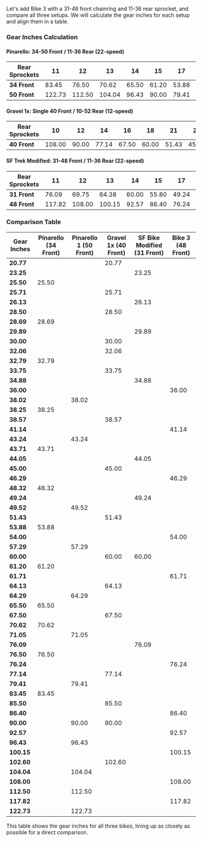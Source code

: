 Let's add Bike 3 with a 31-48 front chainring and 11-36 rear sprocket, and compare all three setups. We will calculate the gear inches for each setup and align them in a table.

### Gear Inches Calculation

#### Pinarello: 34-50 Front / 11-36 Rear (22-speed)

| Rear Sprockets | 11    | 12    | 13    | 14    | 15    | 17    | 19    | 21    | 24    | 28    | 32    | 36    |
|----------------|-------|-------|-------|-------|-------|-------|-------|-------|-------|-------|-------|-------|
| **34 Front**   | 83.45 | 76.50 | 70.62 | 65.50 | 61.20 | 53.88 | 48.32 | 43.71 | 38.25 | 32.79 | 28.69 | 25.50 |
| **50 Front**   | 122.73| 112.50| 104.04| 96.43 | 90.00 | 79.41 | 71.05 | 64.29 | 57.29 | 49.52 | 43.24 | 38.02 |

#### Gravel 1x: Single 40 Front / 10-52 Rear (12-speed)

| Rear Sprockets | 10    | 12    | 14    | 16    | 18    | 21    | 24    | 28    | 32    | 36    | 42    | 52    |
|----------------|-------|-------|-------|-------|-------|-------|-------|-------|-------|-------|-------|-------|
| **40 Front**   | 108.00| 90.00 | 77.14 | 67.50 | 60.00 | 51.43 | 45.00 | 38.57 | 33.75 | 30.00 | 25.71 | 20.77 |

#### SF Trek Modified: 31-48 Front / 11-36 Rear (22-speed)

| Rear Sprockets | 11    | 12    | 13    | 14    | 15    | 17    | 19    | 21    | 24    | 28    | 32    | 36    |
|----------------|-------|-------|-------|-------|-------|-------|-------|-------|-------|-------|-------|-------|
| **31 Front**   | 76.09 | 69.75 | 64.38 | 60.00 | 55.80 | 49.24 | 44.05 | 39.86 | 34.88 | 29.89 | 26.13 | 23.25 |
| **48 Front**   | 117.82| 108.00| 100.15| 92.57 | 86.40 | 76.24 | 68.21 | 61.71 | 54.00 | 46.29 | 41.14 | 36.00 |

### Comparison Table

| Gear Inches  | Pinarello (34 Front) | Pinarello 1 (50 Front) | Gravel 1x (40 Front) | SF Bike Modified (31 Front) | Bike 3 (48 Front) |
|--------------|-------------------|-------------------|-------------------|-------------------|-------------------|
| **20.77**    |                   |                   | 20.77             |                   |                   |
| **23.25**    |                   |                   |                   | 23.25             |                   |
| **25.50**    | 25.50             |                   |                   |                   |                   |
| **25.71**    |                   |                   | 25.71             |                   |                   |
| **26.13**    |                   |                   |                   | 26.13             |                   |
| **28.50**    |                   |                   | 28.50             |                   |                   |
| **28.69**    | 28.69             |                   |                   |                   |                   |
| **29.89**    |                   |                   |                   | 29.89             |                   |
| **30.00**    |                   |                   | 30.00             |                   |                   |
| **32.06**    |                   |                   | 32.06             |                   |                   |
| **32.79**    | 32.79             |                   |                   |                   |                   |
| **33.75**    |                   |                   | 33.75             |                   |                   |
| **34.88**    |                   |                   |                   | 34.88             |                   |
| **36.00**    |                   |                   |                   |                   | 36.00             |
| **38.02**    |                   | 38.02             |                   |                   |                   |
| **38.25**    | 38.25             |                   |                   |                   |                   |
| **38.57**    |                   |                   | 38.57             |                   |                   |
| **41.14**    |                   |                   |                   |                   | 41.14             |
| **43.24**    |                   | 43.24             |                   |                   |                   |
| **43.71**    | 43.71             |                   |                   |                   |                   |
| **44.05**    |                   |                   |                   | 44.05             |                   |
| **45.00**    |                   |                   | 45.00             |                   |                   |
| **46.29**    |                   |                   |                   |                   | 46.29             |
| **48.32**    | 48.32             |                   |                   |                   |                   |
| **49.24**    |                   |                   |                   | 49.24             |                   |
| **49.52**    |                   | 49.52             |                   |                   |                   |
| **51.43**    |                   |                   | 51.43             |                   |                   |
| **53.88**    | 53.88             |                   |                   |                   |                   |
| **54.00**    |                   |                   |                   |                   | 54.00             |
| **57.29**    |                   | 57.29             |                   |                   |                   |
| **60.00**    |                   |                   | 60.00             | 60.00             |                   |
| **61.20**    | 61.20             |                   |                   |                   |                   |
| **61.71**    |                   |                   |                   |                   | 61.71             |
| **64.13**    |                   |                   | 64.13             |                   |                   |
| **64.29**    |                   | 64.29             |                   |                   |                   |
| **65.50**    | 65.50             |                   |                   |                   |                   |
| **67.50**    |                   |                   | 67.50             |                   |                   |
| **70.62**    | 70.62             |                   |                   |                   |                   |
| **71.05**    |                   | 71.05             |                   |                   |                   |
| **76.09**    |                   |                   |                   | 76.09             |                   |
| **76.50**    | 76.50             |                   |                   |                   |                   |
| **76.24**    |                   |                   |                   |                   | 76.24             |
| **77.14**    |                   |                   | 77.14             |                   |                   |
| **79.41**    |                   | 79.41             |                   |                   |                   |
| **83.45**    | 83.45             |                   |                   |                   |                   |
| **85.50**    |                   |                   | 85.50             |                   |                   |
| **86.40**    |                   |                   |                   |                   | 86.40             |
| **90.00**    |                   | 90.00             | 90.00             |                   |                   |
| **92.57**    |                   |                   |                   |                   | 92.57             |
| **96.43**    |                   | 96.43             |                   |                   |                   |
| **100.15**   |                   |                   |                   |                   | 100.15            |
| **102.60**   |                   |                   | 102.60            |                   |                   |
| **104.04**   |                   | 104.04            |                   |                   |                   |
| **108.00**   |                   |                   |                   |                   | 108.00            |
| **112.50**   |                   | 112.50            |                   |                   |                   |
| **117.82**   |                   |                   |                   |                   | 117.82            |
| **122.73**   |                   | 122.73            |                   |                   |                   |

This table shows the gear inches for all three bikes, lining up as closely as possible for a direct comparison.